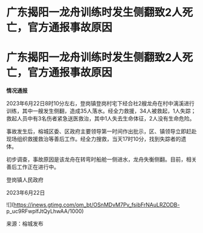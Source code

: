 # 广东揭阳一龙舟训练时发生侧翻致2人死亡，官方通报事故原因

# 广东揭阳一龙舟训练时发生侧翻致2人死亡，官方通报事故原因

**情况通报**

2023年6月22日8时10分左右，登岗镇登岗村宅下经合社2艘龙舟在村中漓溪进行训练，其中一艘发生侧翻，造成35人落水。经全力救援，34人被救起，1人失踪；救起人员中有3名伤者紧急送医救治，其中1人失去生命体征，2人没有生命危险。

事故发生后，榕城区委、区政府主要领导第一时间作出批示，区、镇领导立即赶赴现场组织救援救治等善后工作。经全力搜救，当天17时10分，找到失踪者的遗体。

初步调查，事故原因是该龙舟在转弯时船舱一侧进水，龙舟失衡侧翻。目前，相关善后工作正在进行中。

登岗镇人民政府

2023年6月22日

![](https://inews.gtimg.com/om_bt/OSnMDvM7Pv_fsibFrNAuLRZODB-
p_uc9RFwplfJtQyLhwAA/1000)

来源：榕城发布

